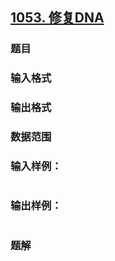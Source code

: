 ## [1053. 修复DNA](https://www.acwing.com/problem/content/solution/1055/1/)

### 题目

### 输入格式

### 输出格式

### 数据范围

### 输入样例：

```

```

### 输出样例：

```

```

### 题解